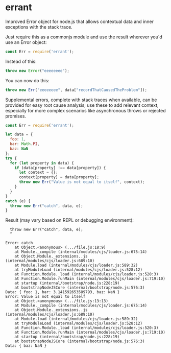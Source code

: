 # errant
Improved Error object for node.js that allows contextual data and inner exceptions with the stack trace.

Just require this as a commonjs module and use the result wherever you'd use an Error object:
```javascript
const Err = require('errant');
```

Instead of this:
```javascript
throw new Error("eeeeeeee");
```

You can now do this:
```javascript
throw new Err("eeeeeeee", data["recordThatCausedTheProblem"]);
```

Supplemental errors, complete with stack traces when available, can be provided for easy root cause analysis;
use these to add relevant context, especially for more complex scenarios like asynchronous throws or rejected promises.

```javascript
const Err = require('errant');

let data = {
  foo: 1,
  bar: Math.PI,
  baz: NaN
};
try {
  for (let property in data) {
    if (data[property] !== data[property]) {
      let context = {};
      context[property] = data[property];
      throw new Err("Value is not equal to itself", context);
    }
  }
}
catch (e) {
  throw new Err("catch", data, e);
}
```

Result (may vary based on REPL or debugging environment):
```
  throw new Err("catch", data, e);
  ^

Error: catch
    at Object.<anonymous> (.../file.js:18:9)
    at Module._compile (internal/modules/cjs/loader.js:675:14)
    at Object.Module._extensions..js (internal/modules/cjs/loader.js:689:10)
    at Module.load (internal/modules/cjs/loader.js:589:32)
    at tryModuleLoad (internal/modules/cjs/loader.js:528:12)
    at Function.Module._load (internal/modules/cjs/loader.js:520:3)
    at Function.Module.runMain (internal/modules/cjs/loader.js:719:10)
    at startup (internal/bootstrap/node.js:228:19)
    at bootstrapNodeJSCore (internal/bootstrap/node.js:576:3)
Data: { foo: 1, bar: 3.141592653589793, baz: NaN }
Error: Value is not equal to itself
    at Object.<anonymous> (.../file.js:13:13)
    at Module._compile (internal/modules/cjs/loader.js:675:14)
    at Object.Module._extensions..js (internal/modules/cjs/loader.js:689:10)
    at Module.load (internal/modules/cjs/loader.js:589:32)
    at tryModuleLoad (internal/modules/cjs/loader.js:528:12)
    at Function.Module._load (internal/modules/cjs/loader.js:520:3)
    at Function.Module.runMain (internal/modules/cjs/loader.js:719:10)
    at startup (internal/bootstrap/node.js:228:19)
    at bootstrapNodeJSCore (internal/bootstrap/node.js:576:3)
Data: { baz: NaN }
```
